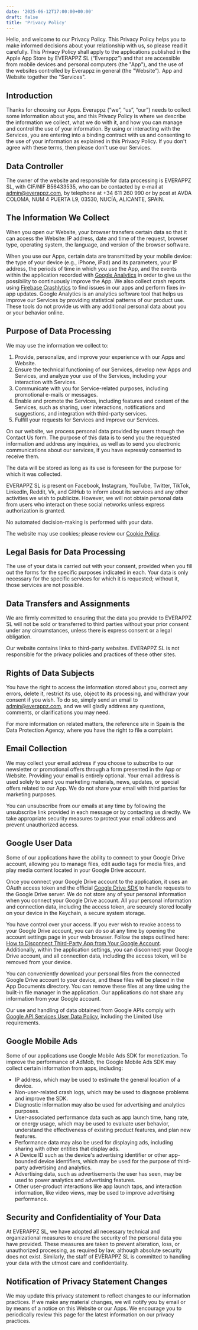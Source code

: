 ```yaml
---
date: '2025-06-12T17:00:00+00:00'
draft: false
title: 'Privacy Policy'
---
```


Hello, and welcome to our Privacy Policy. This Privacy Policy helps you to make informed decisions about your relationship with us, so please read it carefully. This Privacy Policy shall apply to the applications published in the Apple App Store by EVERAPPZ SL (“Everappz”) and that are accessible from mobile devices and personal computers (the "App"), and the use of the websites controlled by Everappz in general (the "Website”). App and Website together the "Services".

## Introduction

Thanks for choosing our Apps. Everappz (“we”, “us”, “our”) needs to collect some information about you, and this Privacy Policy is where we describe the information we collect, what we do with it, and how you can manage and control the use of your information. By using or interacting with the Services, you are entering into a binding contract with us and consenting to the use of your information as explained in this Privacy Policy. If you don't agree with these terms, then please don't use our Services.

## Data Controller

The owner of the website and responsible for data processing is EVERAPPZ SL, with CIF/NIF B56433535, who can be contacted by e-mail at [admin@everappz.com](mailto:admin@everappz.com), by telephone at +34 611 260 990 or by post at AVDA COLOMA, NUM 4 PUERTA L9, 03530, NUCÍA, ALICANTE, SPAIN.

## The Information We Collect

When you open our Website, your browser transfers certain data so that it can access the Website: IP address, date and time of the request, browser type, operating system, the language, and version of the browser software.

When you use our Apps, certain data are transmitted by your mobile device: the type of your device (e.g., iPhone, iPad) and its parameters, your IP address, the periods of time in which you use the App, and the events within the application recorded with [Google Analytics](https://support.google.com/analytics/answer/11593727?hl=en) in order to give us the possibility to continuously improve the App. We also collect crash reports using [Firebase Crashlytics](https://firebase.google.com/docs/crashlytics) to find issues in our apps and perform fixes in-app updates. Google Analytics is an analytics software tool that helps us improve our Services by providing statistical patterns of our product use. These tools do not provide us with any additional personal data about you or your behavior online.

## Purpose of Data Processing

We may use the information we collect to:

1. Provide, personalize, and improve your experience with our Apps and Website.
2. Ensure the technical functioning of our Services, develop new Apps and Services, and analyze your use of the Services, including your interaction with Services.
3. Communicate with you for Service-related purposes, including promotional e-mails or messages.
4. Enable and promote the Services, including features and content of the Services, such as sharing, user interactions, notifications and suggestions, and integration with third-party services.
5. Fulfill your requests for Services and improve our Services.

On our website, we process personal data provided by users through the Contact Us form. The purpose of this data is to send you the requested information and address any inquiries, as well as to send you electronic communications about our services, if you have expressly consented to receive them.

The data will be stored as long as its use is foreseen for the purpose for which it was collected.

EVERAPPZ SL is present on Facebook, Instagram, YouTube, Twitter, TikTok, LinkedIn, Reddit, Vk, and GitHub to inform about its services and any other activities we wish to publicize. However, we will not obtain personal data from users who interact on these social networks unless express authorization is granted.

No automated decision-making is performed with your data.

The website may use cookies; please review our [Cookie Policy](https://www.everappz.com/cookie-policy).

## Legal Basis for Data Processing

The use of your data is carried out with your consent, provided when you fill out the forms for the specific purposes indicated in each. Your data is only necessary for the specific services for which it is requested; without it, those services are not possible.

## Data Transfers and Assignments

We are firmly committed to ensuring that the data you provide to EVERAPPZ SL will not be sold or transferred to third parties without your prior consent under any circumstances, unless there is express consent or a legal obligation.

Our website contains links to third-party websites. EVERAPPZ SL is not responsible for the privacy policies and practices of these other sites.

## Rights of Data Subjects

You have the right to access the information stored about you, correct any errors, delete it, restrict its use, object to its processing, and withdraw your consent if you wish. To do so, simply send an email to [admin@everappz.com](mailto:admin@everappz.com), and we will gladly address any questions, comments, or clarifications you may need.

For more information on related matters, the reference site in Spain is the Data Protection Agency, where you have the right to file a complaint.

## Email Collection

We may collect your email address if you choose to subscribe to our newsletter or promotional offers through a form presented in the App or Website. Providing your email is entirely optional. Your email address is used solely to send you marketing materials, news, updates, or special offers related to our App. We do not share your email with third parties for marketing purposes.

You can unsubscribe from our emails at any time by following the unsubscribe link provided in each message or by contacting us directly. We take appropriate security measures to protect your email address and prevent unauthorized access.

## Google User Data

Some of our applications have the ability to connect to your Google Drive account, allowing you to manage files, edit audio tags for media files, and play media content located in your Google Drive account.

Once you connect your Google Drive account to the application, it uses an OAuth access token and the official [Google Drive SDK](https://developers.google.com/drive/api/guides/about-sdk) to handle requests to the Google Drive server. We do not store any of your personal information when you connect your Google Drive account. All your personal information and connection data, including the access token, are securely stored locally on your device in the Keychain, a secure system storage.

You have control over your access. If you ever wish to revoke access to your Google Drive account, you can do so at any time by opening the account settings page in your web browser. Follow the steps outlined here: [How to Disconnect Third-Party App from Your Google Account](https://www.everappz.com/post/how-to-disconnect-third-party-app-from-your-google-account). Additionally, within the application settings, you can disconnect your Google Drive account, and all connection data, including the access token, will be removed from your device.

You can conveniently download your personal files from the connected Google Drive account to your device, and these files will be placed in the App Documents directory. You can remove these files at any time using the built-in file manager in the application. Our applications do not share any information from your Google account.

Our use and handling of data obtained from Google APIs comply with [Google API Services User Data Policy](https://developers.google.com/terms/api-services-user-data-policy), including the Limited Use requirements.

## Google Mobile Ads

Some of our applications use Google Mobile Ads SDK for monetization. To improve the performance of AdMob, the Google Mobile Ads SDK may collect certain information from apps, including:

- IP address, which may be used to estimate the general location of a device.
- Non-user-related crash logs, which may be used to diagnose problems and improve the SDK.
- Diagnostic information may also be used for advertising and analytics purposes.
- User-associated performance data such as app launch time, hang rate, or energy usage, which may be used to evaluate user behavior, understand the effectiveness of existing product features, and plan new features.
- Performance data may also be used for displaying ads, including sharing with other entities that display ads.
- A Device ID such as the device's advertising identifier or other app-bounded device identifiers, which may be used for the purpose of third-party advertising and analytics.
- Advertising data, such as advertisements the user has seen, may be used to power analytics and advertising features.
- Other user-product interactions like app launch taps, and interaction information, like video views, may be used to improve advertising performance.

## Security and Confidentiality of Your Data

At EVERAPPZ SL, we have adopted all necessary technical and organizational measures to ensure the security of the personal data you have provided. These measures are taken to prevent alteration, loss, or unauthorized processing, as required by law, although absolute security does not exist. Similarly, the staff of EVERAPPZ SL is committed to handling your data with the utmost care and confidentiality.

## Notification of Privacy Statement Changes

We may update this privacy statement to reflect changes to our information practices. If we make any material changes, we will notify you by email or by means of a notice on this Website or our Apps. We encourage you to periodically review this page for the latest information on our privacy practices.